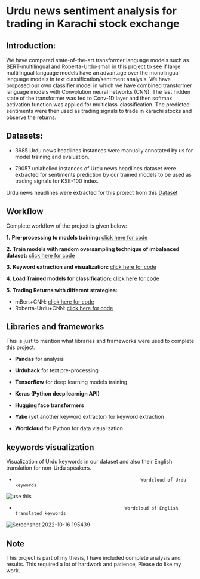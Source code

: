 
# Urdu news sentiment analysis for trading in Karachi stock exchange

## Introduction:
We have compared state-of-the-art transformer language models such as BERT-multilingual and Roberta-Urdu-small in this project to see if large multilingual language models have an advantage over the monolingual language models in text classification/sentiment analysis. We have proposed our own classifier model in which we have combined transformer language models with Convolution neural networks (CNN). The last hidden state of the transformer was fed to Conv-1D layer and then softmax activation function was applied for multiclass-classification. The predicted sentiments were then used as trading signals to trade in karachi stocks and observe the returns. 

## Datasets:

* 3985 Urdu news headlines instances were manually annotated by us for model training and evaluation.

* 79057 unlabelled instances of Urdu news headlines dataset were extracted for sentiments prediction by our trained models to be used as trading signals for KSE-100 index.

Urdu news headlines were extracted for this project from this [Dataset](https://data.mendeley.com/datasets/834vsxnb99/3)

## Workflow

Complete workflow of the project is given below:

**1.** **Pre-processing to models training:** [click here for code](https://github.com/sarmad9987/Urdu-news-sentiment-analysis-for-trading-in-Karachi-Stock-exchange/blob/main/Model%20training/Model%20training%20.ipynb)

**2.** **Train models with random oversampling technique of imbalanced dataset:** [click here for code](https://github.com/sarmad9987/Urdu-news-sentiment-analysis-for-trading-in-Karachi-Stock-exchange/blob/main/Model%20training/Models%20training%20oversampled%20dataset.ipynb)

**3.** **Keyword extraction and visualization:** [click here for code](https://github.com/sarmad9987/Urdu-news-sentiment-analysis-for-trading-in-Karachi-Stock-exchange/blob/main/Keyword%20Extraction/Keywords_extraction.ipynb)
  
**4.** **Load Trained models for classification:** [click here for code](https://github.com/sarmad9987/Urdu-news-sentiment-analysis-for-trading-in-Karachi-Stock-exchange/blob/main/Load%20trained%20models%20for%20classification/Models_labels%20.ipynb)

**5.** **Trading Returns with different strategies:** 
  
  * mBert+CNN: [click here for code](https://github.com/sarmad9987/Urdu-news-sentiment-analysis-for-trading-in-Karachi-Stock-exchange/blob/main/Trading%20Returns/mBert%2BCNN%20Returns.ipynb)  
  * Roberta-Urdu+CNN: [click here for code](https://github.com/sarmad9987/Urdu-news-sentiment-analysis-for-trading-in-Karachi-Stock-exchange/blob/main/Trading%20Returns/Roberta%2BCNN%20Returns.ipynb)  


## Libraries and frameworks

This is just to mention what libraries and frameworks were used to complete this project.

* **Pandas** for analysis

* **Urduhack** for text pre-processing

* **Tensorflow** for deep learning models training 

* **Keras (Python deep learnign API)**

* **Hugging face transformers**

* **Yake** (yet another keyword extractor) for keyword extraction

* **Wordcloud** for Python for data visualization


## keywords visualization

Visualization of Urdu keywords in our dataset and also their English translation for non-Urdu speakers.

*                                                    Wordcloud of Urdu keywords




![use this](https://user-images.githubusercontent.com/90148389/196811220-a724290f-8c35-4449-9a34-3887436803ac.jpg)



*                                              Wordcloud of English translated keywords
 



 ![Screenshot 2022-10-16 195439](https://user-images.githubusercontent.com/90148389/196811326-8c0f68f9-796f-44ee-b3a3-31b78c4a2187.jpg)



## Note
This project is part of my thesis, I have included complete analysis and results. This required a lot of hardwork and patience, Please do like my work. 
